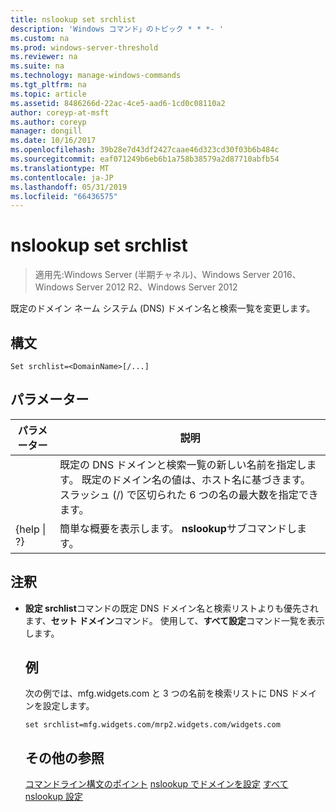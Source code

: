 ```yaml
---
title: nslookup set srchlist
description: 'Windows コマンド」のトピック * * *- '
ms.custom: na
ms.prod: windows-server-threshold
ms.reviewer: na
ms.suite: na
ms.technology: manage-windows-commands
ms.tgt_pltfrm: na
ms.topic: article
ms.assetid: 8486266d-22ac-4ce5-aad6-1cd0c08110a2
author: coreyp-at-msft
ms.author: coreyp
manager: dongill
ms.date: 10/16/2017
ms.openlocfilehash: 39b28e7d43df2427caae46d323cd30f03b6b484c
ms.sourcegitcommit: eaf071249b6eb6b1a758b38579a2d87710abfb54
ms.translationtype: MT
ms.contentlocale: ja-JP
ms.lasthandoff: 05/31/2019
ms.locfileid: "66436575"
---
```

# <a name="nslookup-set-srchlist"></a>nslookup set srchlist

>適用先:Windows Server (半期チャネル)、Windows Server 2016、Windows Server 2012 R2、Windows Server 2012

既定のドメイン ネーム システム (DNS) ドメイン名と検索一覧を変更します。

## <a name="syntax"></a>構文
```
Set srchlist=<DomainName>[/...]
```
## <a name="parameters"></a>パラメーター

|    パラメーター    |                                                                                        説明                                                                                        |
|-----------------|-------------------------------------------------------------------------------------------------------------------------------------------------------------------------------------------|
|  <DomainName>   | 既定の DNS ドメインと検索一覧の新しい名前を指定します。 既定のドメイン名の値は、ホスト名に基づきます。 スラッシュ (/) で区切られた 6 つの名の最大数を指定できます。 |
| {help &#124; ?} |                                                                   簡単な概要を表示します。 **nslookup**サブコマンドします。                                                                   |

## <a name="remarks"></a>注釈
- **設定 srchlist**コマンドの既定 DNS ドメイン名と検索リストよりも優先されます、**セット ドメイン**コマンド。 使用して、**すべて設定**コマンド一覧を表示します。
  ## <a name="BKMK_examples"></a>例
  次の例では、mfg.widgets.com と 3 つの名前を検索リストに DNS ドメインを設定します。
  ```
  set srchlist=mfg.widgets.com/mrp2.widgets.com/widgets.com
  ```
  ## <a name="additional-references"></a>その他の参照
  [コマンドライン構文のポイント](command-line-syntax-key.md)
  [nslookup でドメインを設定](nslookup-set-domain.md)
  [すべて nslookup 設定](nslookup-set-all.md)
